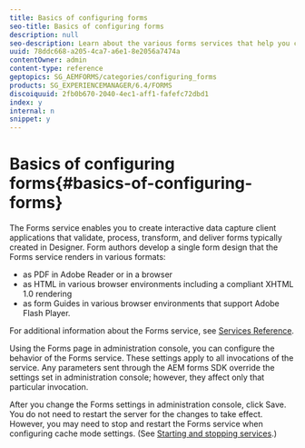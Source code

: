 ```yaml
---
title: Basics of configuring forms
seo-title: Basics of configuring forms
description: null
seo-description: Learn about the various forms services that help you create interactive data capture applications.
uuid: 78ddc668-a205-4ca7-a6e1-8e2056a7474a
contentOwner: admin
content-type: reference
geptopics: SG_AEMFORMS/categories/configuring_forms
products: SG_EXPERIENCEMANAGER/6.4/FORMS
discoiquuid: 2fb0b670-2040-4ec1-aff1-fafefc72dbd1
index: y
internal: n
snippet: y
---
```


# Basics of configuring forms{#basics-of-configuring-forms}

The Forms service enables you to create interactive data capture client applications that validate, process, transform, and deliver forms typically created in Designer. Form authors develop a single form design that the Forms service renders in various formats:

* as PDF in Adobe Reader or in a browser
* as HTML in various browser environments including a compliant XHTML 1.0 rendering
* as form Guides in various browser environments that support Adobe Flash Player.

For additional information about the Forms service, see [Services Reference](http://www.adobe.com/go/learn_aemforms_services_63).

Using the Forms page in administration console, you can configure the behavior of the Forms service. These settings apply to all invocations of the service. Any parameters sent through the AEM forms SDK override the settings set in administration console; however, they affect only that particular invocation.

After you change the Forms settings in administration console, click Save. You do not need to restart the server for the changes to take effect. However, you may need to stop and restart the Forms service when configuring cache mode settings. (See [Starting and stopping services](../../../forms/using/admin-help/starting-stopping-services.md#starting-and-stopping-services).)
